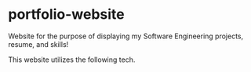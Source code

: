 # portfolio-website
Website for the purpose of displaying my Software Engineering projects, resume, and skills!

This website utilizes the following tech.
